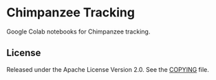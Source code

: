 # Chimpanzee Tracking

Google Colab notebooks for Chimpanzee tracking.

## License

Released under the Apache License Version 2.0.  See the
[COPYING](./COPYING) file.
